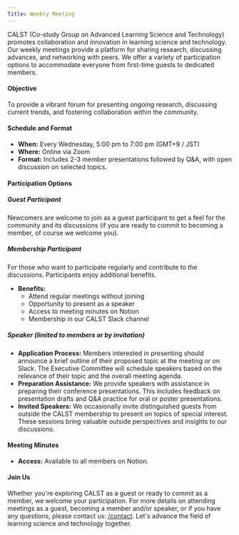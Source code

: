 ```yaml
---
Title: Weekly Meeting
---
```


CALST (Co-study Group on Advanced Learning Science and Technology) promotes collaboration and innovation in learning science and technology. Our weekly meetings provide a platform for sharing research, discussing advances, and networking with peers. We offer a variety of participation options to accommodate everyone from first-time guests to dedicated members.

#### Objective

To provide a vibrant forum for presenting ongoing research, discussing current trends, and fostering collaboration within the community.

#### Schedule and Format

- **When:** Every Wednesday, 5:00 pm to 7:00 pm (GMT+9 / JST)
- **Where:** Online via Zoom
- **Format:** Includes 2-3 member presentations followed by Q&A, with open discussion on selected topics.

#### Participation Options

##### Guest Participant

Newcomers are welcome to join as a guest participant to get a feel for the community and its discussions (if you are ready to commit to becoming a member, of course we welcome you).

##### Membership Participant

For those who want to participate regularly and contribute to the discussions. Participants enjoy additional benefits.

- **Benefits:**
  - Attend regular meetings without joining
  - Opportunity to present as a speaker
  - Access to meeting minutes on Notion
  - Membership in our CALST Slack channel

##### Speaker (limited to members or by invitation)

- **Application Process:** Members interested in presenting should announce a brief outline of their proposed topic at the meeting or on Slack. The Executive Committee will schedule speakers based on the relevance of their topic and the overall meeting agenda.
- **Preparation Assistance:** We provide speakers with assistance in preparing their conference presentations. This includes feedback on presentation drafts and Q&A practice for oral or poster presentations.
- **Invited Speakers:** We occasionally invite distinguished guests from outside the CALST membership to present on topics of special interest. These sessions bring valuable outside perspectives and insights to our discussions.

#### Meeting Minutes

- **Access:** Available to all members on Notion.

#### Join Us

Whether you're exploring CALST as a guest or ready to commit as a member, we welcome your participation. For more details on attending meetings as a guest, becoming a member and/or speaker, or if you have any questions, please contact us: [/contact](/contact). Let's advance the field of learning science and technology together.
